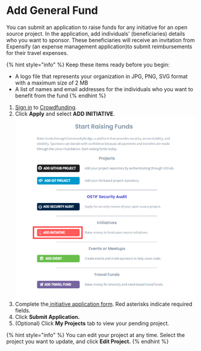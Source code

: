 # Add General Fund

You can submit an application to raise funds for any initiative for an open source project. In the application, add individuals' \(beneficiaries\) details who you want to sponsor. These beneficiaries will receive an invitation from Expensify \(an expense management application\)to submit reimbursements for their travel expenses.

{% hint style="info" %}
Keep these items ready before you begin:

* A logo file that represents your organization in JPG, PNG, SVG format with a maximum size of 2 MB
* A list of names and email addresses for the individuals who you want to benefit from the fund
{% endhint %}

1. [Sign in](../../sso/sign-in/) to [Crowdfunding](https://crowdfunding.lfx.linuxfoundation.org/).
2. Click **Apply** and select **ADD INITIATIVE**.  ![](../../.gitbook/assets/add-initiative.png) 
3. Complete the[ initiative application form](../initiative-application.md). Red asterisks indicate required fields.
4. Click **Submit Application.**
5. \(Optional\) Click **My Projects** tab to view your pending project.

{% hint style="info" %}
You can edit your project at any time. Select the project you want to update, and click **Edit Project.**
{% endhint %}

  





